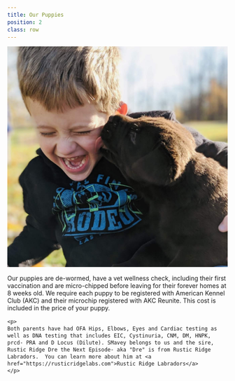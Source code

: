 ```yaml
---
title: Our Puppies
position: 2
class: row
---
```


![Young boy playing with a chocolate lab](images/cute_boy_cute_puppies.JPG)

<div>
    <p>Our puppies are de-wormed, have a vet wellness check, including their first vaccination and are micro-chipped before leaving for their forever homes at 8 weeks old. We require each puppy to be registered with American Kennel Club (AKC) and their microchip registered with AKC Reunite. This cost is included in the price of your puppy.</p>

    <p>
    Both parents have had OFA Hips, Elbows, Eyes and Cardiac testing as well as DNA testing that includes EIC, Cystinuria, CNM, DM, HNPK, prcd- PRA and D Locus (Dilute). SMavey belongs to us and the sire, Rustic Ridge Dre the Next Episode- aka "Dre" is from Rustic Ridge Labradors.  You can learn more about him at <a href="https://rusticridgelabs.com">Rustic Ridge Labradors</a>
    </p>

</div>
